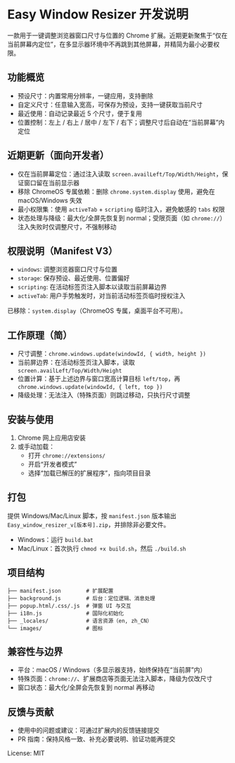# Easy Window Resizer 开发说明

一款用于一键调整浏览器窗口尺寸与位置的 Chrome 扩展。近期更新聚焦于“仅在当前屏幕内定位”，在多显示器环境中不再跳到其他屏幕，并精简为最小必要权限。

## 功能概览

- 预设尺寸：内置常用分辨率，一键应用，支持删除
- 自定义尺寸：任意输入宽高，可保存为预设，支持一键获取当前尺寸
- 最近使用：自动记录最近 5 个尺寸，便于复用
- 位置控制：左上 / 右上 / 居中 / 左下 / 右下；调整尺寸后自动在“当前屏幕”内定位

## 近期更新（面向开发者）

- 仅在当前屏幕定位：通过注入读取 `screen.availLeft/Top/Width/Height`，保证窗口留在当前显示器
- 移除 ChromeOS 专属依赖：删除 `chrome.system.display` 使用，避免在 macOS/Windows 失效
- 最小权限集：使用 `activeTab` + `scripting` 临时注入，避免敏感的 `tabs` 权限
- 状态处理与降级：最大化/全屏先恢复到 normal；受限页面（如 `chrome://`）注入失败时仅调整尺寸，不强制移动

## 权限说明（Manifest V3）

- `windows`: 调整浏览器窗口尺寸与位置
- `storage`: 保存预设、最近使用、位置偏好
- `scripting`: 在活动标签页注入脚本以读取当前屏幕边界
- `activeTab`: 用户手势触发时，对当前活动标签页临时授权注入

已移除：`system.display`（ChromeOS 专属，桌面平台不可用）。

## 工作原理（简）

- 尺寸调整：`chrome.windows.update(windowId, { width, height })`
- 当前屏边界：在活动标签页注入脚本，读取 `screen.availLeft/Top/Width/Height`
- 位置计算：基于上述边界与窗口宽高计算目标 `left/top`，再 `chrome.windows.update(windowId, { left, top })`
- 降级处理：无法注入（特殊页面）则跳过移动，只执行尺寸调整

## 安装与使用

1. Chrome 网上应用店安装
2. 或手动加载：
   - 打开 `chrome://extensions/`
   - 开启“开发者模式”
   - 选择“加载已解压的扩展程序”，指向项目目录

## 打包

提供 Windows/Mac/Linux 脚本，按 `manifest.json` 版本输出 `Easy_window_resizer_v[版本号].zip`，并排除非必要文件。

- Windows：运行 `build.bat`
- Mac/Linux：首次执行 `chmod +x build.sh`，然后 `./build.sh`

## 项目结构

```
├── manifest.json        # 扩展配置
├── background.js        # 后台：定位逻辑、消息处理
├── popup.html/.css/.js  # 弹窗 UI 与交互
├── i18n.js              # 国际化初始化
├── _locales/            # 语言资源（en, zh_CN）
└── images/              # 图标
```

## 兼容性与边界

- 平台：macOS / Windows（多显示器支持，始终保持在“当前屏”内）
- 特殊页面：`chrome://`、扩展商店等页面无法注入脚本，降级为仅改尺寸
- 窗口状态：最大化/全屏会先恢复到 normal 再移动

## 反馈与贡献

- 使用中的问题或建议：可通过扩展内的反馈链接提交
- PR 指南：保持风格一致、补充必要说明、验证功能再提交

License: MIT
